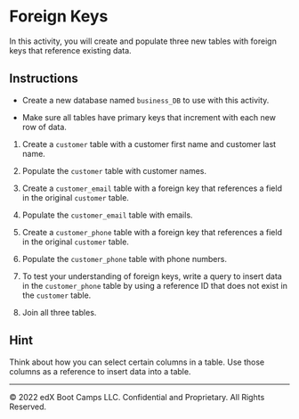 # Foreign Keys

In this activity, you will create and populate three new tables with foreign keys that reference existing data.

## Instructions

* Create a new database named `business_DB` to use with this activity.

* Make sure all tables have primary keys that increment with each new row of data.

1. Create a `customer` table with a customer first name and customer last name.

2. Populate the `customer` table with customer names.

3. Create a `customer_email` table with a foreign key that references a field in the original `customer` table.

4. Populate the `customer_email` table with emails.

5. Create a `customer_phone` table with a foreign key that references a field in the original `customer` table.

6. Populate the `customer_phone` table with phone numbers.

7. To test your understanding of foreign keys, write a query to insert data in the `customer_phone` table by using a reference ID that does not exist in the `customer` table.

8. Join all three tables.

## Hint

Think about how you can select certain columns in a table. Use those columns as a reference to insert data into a table.

---

© 2022 edX Boot Camps LLC. Confidential and Proprietary. All Rights Reserved.
